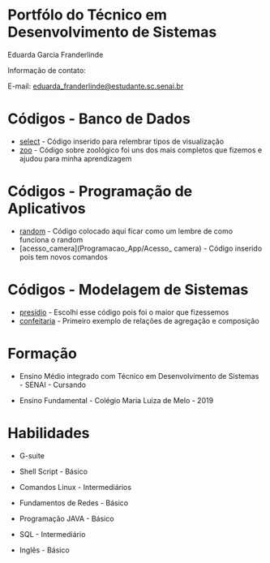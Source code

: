 # Portfólo do Técnico em Desenvolvimento de Sistemas
Eduarda Garcia Franderlinde

Informação de contato:

E-mail: eduarda_franderlinde@estudante.sc.senai.br
 
# Códigos - Banco de Dados
- [select](Banco_Dado/Visualizar/Selects.sql) - Código inserido para relembrar tipos de visualização
- [zoo](Banco_Dado/Zoo) - Código sobre zoológico foi uns dos mais completos que fizemos e ajudou para minha aprendizagem

# Códigos - Programação de Aplicativos
- [random](Programacao_App/Random) - Código colocado aqui ficar como um lembre de como funciona o random
- [acesso_camera](Programacao_App/Acesso_ camera) - Código inserido pois tem novos comandos 

# Códigos - Modelagem de Sistemas
- [presídio](Modelagem_Sistemas/Presidio) - Escolhi esse código pois foi o maior que fizessemos
- [confeitaria](Modelagem_Sistemas/Confeitaria) - Primeiro exemplo de relações de agregação e composição

# Formação 
* Ensino Médio integrado com Técnico em Desenvolvimento de Sistemas - SENAI - Cursando

* Ensino Fundamental - Colégio Maria Luiza de Melo - 2019

# Habilidades

* G-suite

* Shell Script - Básico

* Comandos Linux - Intermediários 

* Fundamentos de Redes -  Básico

* Programação JAVA - Básico
* SQL - Intermediário

* Inglês - Básico 

